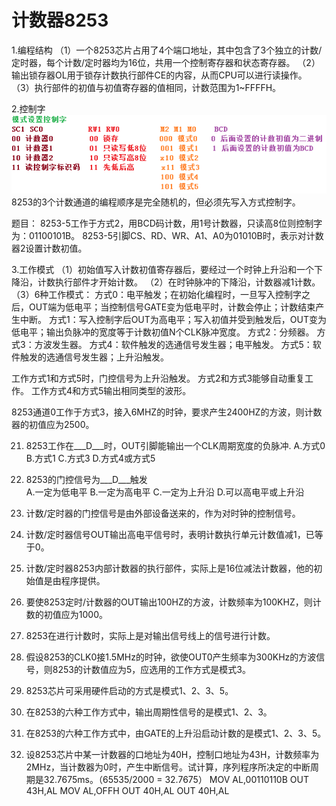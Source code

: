 # 计数器8253

1.编程结构
 （1）一个8253芯片占用了4个端口地址，其中包含了3个独立的计数/定时器，每个计数/定时器均为16位，共用一个控制寄存器和状态寄存器。
 （2）输出锁存器OL用于锁存计数执行部件CE的内容，从而CPU可以进行读操作。
 （3）执行部件的初值与初值寄存器的值相同，计数范围为1~FFFFH。

2.控制字
 ![](8253-control.png)
 8253的3个计数通道的编程顺序是完全随机的，但必须先写入方式控制字。
 
 题目：
  8253-5工作于方式2，用BCD码计数，用1号计数器，只读高8位则控制字为：01100101B。
  8253-5引脚CS、RD、WR、A1、A0为01010B时，表示对计数器2设置计数初值。
 
3.工作模式
 （1）初始值写入计数初值寄存器后，要经过一个时钟上升沿和一个下降沿，计数执行部件才开始计数。
 （2）在时钟脉冲的下降沿，计数器减1计数。
 （3）6种工作模式：
   方式0：电平触发；在初始化编程时，一旦写入控制字之后，OUT端为低电平；当控制信号GATE变为低电平时，计数会停止；计数结束产生中断。
   方式1：写入控制字后OUT为高电平；写入初值并受到触发后，OUT变为低电平；输出负脉冲的宽度等于计数初值N个CLK脉冲宽度。
   方式2：分频器。
   方式3：方波发生器。
   方式4：软件触发的选通信号发生器；电平触发。
   方式5：软件触发的选通信号发生器；上升沿触发。

 工作方式1和方式5时，门控信号为上升沿触发。
 方式2和方式3能够自动重复工作。
 工作方式4和方式5输出相同类型的波形。

 8253通道0工作于方式3，接入6MHZ的时钟，要求产生2400HZ的方波，则计数器的初值应为2500。	

21.	8253工作在___D___时，OUT引脚能输出一个CLK周期宽度的负脉冲.
 A.方式0   B.方式1     C.方式3    D.方式4或方式5
22.	8253的门控信号为___D___触发  
A.一定为低电平  B.一定为高电平    C.一定为上升沿   D.可以高电平或上升沿


3.	计数/定时器的门控信号是由外部设备送来的，作为对时钟的控制信号。
4.	计数/定时器信号OUT输出高电平信号时，表明计数执行单元计数值减1，已等于0。
6.	计数/定时器8253内部计数器的执行部件，实际上是16位减法计数器，他的初始值是由程序提供。

7.	要使8253定时/计数器的OUT输出100HZ的方波，计数频率为100KHZ，则计数的初值应为1000。

8.	8253在进行计数时，实际上是对输出信号线上的信号进行计数。

9.	假设8253的CLK0接1.5MHz的时钟，欲使OUT0产生频率为300KHz的方波信号，则8253的计数值应为5，应选用的工作方式是模式3。

12.	8253芯片可采用硬件启动的方式是模式1、2、3、5。
13.	在8253的六种工作方式中，输出周期性信号的是模式1、2、3。
14.	在8253的六种工作方式中，由GATE的上升沿启动计数的是模式1、2、3、5。
16.	设8253芯片中某一计数器的口地址为40H，控制口地址为43H，计数频率为2MHz，当计数器为0时，产生中断信号。试计算，序列程序所决定的中断周期是32.7675ms。（65535/2000 = 32.7675）
MOV AL,00110110B 
OUT 43H,AL 
MOV AL,OFFH 
OUT 40H,AL 
OUT 40H,AL  

